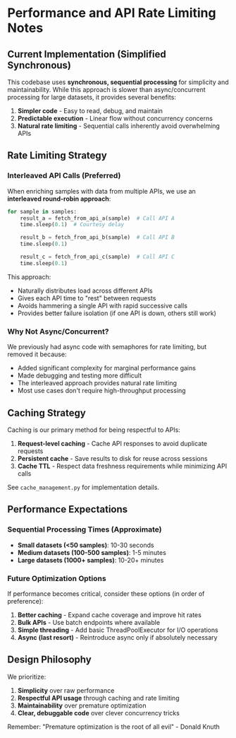 # Performance and API Rate Limiting Notes

## Current Implementation (Simplified Synchronous)

This codebase uses **synchronous, sequential processing** for simplicity and maintainability. While this approach is slower than async/concurrent processing for large datasets, it provides several benefits:

1. **Simpler code** - Easy to read, debug, and maintain
2. **Predictable execution** - Linear flow without concurrency concerns
3. **Natural rate limiting** - Sequential calls inherently avoid overwhelming APIs

## Rate Limiting Strategy

### Interleaved API Calls (Preferred)
When enriching samples with data from multiple APIs, we use an **interleaved round-robin approach**:

```python
for sample in samples:
    result_a = fetch_from_api_a(sample)  # Call API A
    time.sleep(0.1)  # Courtesy delay

    result_b = fetch_from_api_b(sample)  # Call API B
    time.sleep(0.1)

    result_c = fetch_from_api_c(sample)  # Call API C
    time.sleep(0.1)
```

This approach:
- Naturally distributes load across different APIs
- Gives each API time to "rest" between requests
- Avoids hammering a single API with rapid successive calls
- Provides better failure isolation (if one API is down, others still work)

### Why Not Async/Concurrent?

We previously had async code with semaphores for rate limiting, but removed it because:
- Added significant complexity for marginal performance gains
- Made debugging and testing more difficult
- The interleaved approach provides natural rate limiting
- Most use cases don't require high-throughput processing

## Caching Strategy

Caching is our primary method for being respectful to APIs:

1. **Request-level caching** - Cache API responses to avoid duplicate requests
2. **Persistent cache** - Save results to disk for reuse across sessions
3. **Cache TTL** - Respect data freshness requirements while minimizing API calls

See `cache_management.py` for implementation details.

## Performance Expectations

### Sequential Processing Times (Approximate)
- **Small datasets (<50 samples)**: 10-30 seconds
- **Medium datasets (100-500 samples)**: 1-5 minutes
- **Large datasets (1000+ samples)**: 10-20+ minutes

### Future Optimization Options

If performance becomes critical, consider these options (in order of preference):

1. **Better caching** - Expand cache coverage and improve hit rates
2. **Bulk APIs** - Use batch endpoints where available
3. **Simple threading** - Add basic ThreadPoolExecutor for I/O operations
4. **Async (last resort)** - Reintroduce async only if absolutely necessary

## Design Philosophy

We prioritize:
1. **Simplicity** over raw performance
2. **Respectful API usage** through caching and rate limiting
3. **Maintainability** over premature optimization
4. **Clear, debuggable code** over clever concurrency tricks

Remember: "Premature optimization is the root of all evil" - Donald Knuth
